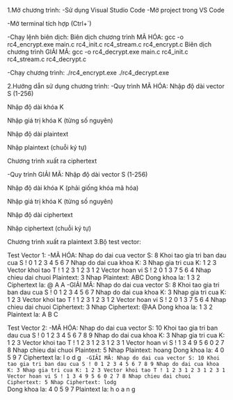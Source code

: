 1.Mở chương trình:
-Sử dụng Visual Studio Code
-Mở project trong VS Code

-Mở terminal tích hợp (Ctrl+`)

-Chạy lệnh biên dịch:
Biên dịch chương trình MÃ HÓA:
gcc -o rc4_encrypt.exe main.c rc4_init.c rc4_stream.c rc4_encrypt.c
Biên dịch chương trình GIẢI MÃ:
gcc -o rc4_decrypt.exe main.c rc4_init.c rc4_stream.c rc4_decrypt.c

-Chạy chương trình:
./rc4_encrypt.exe
./rc4_decrypt.exe

2.Hướng dẫn sử dụng chương trình:
-Quy trình MÃ HÓA:
Nhập độ dài vector S (1-256)

Nhập độ dài khóa K

Nhập giá trị khóa K (từng số nguyên)

Nhập độ dài plaintext

Nhập plaintext (chuỗi ký tự)

Chương trình xuất ra ciphertext

-Quy trình GIẢI MÃ:
Nhập độ dài vector S (1-256)

Nhập độ dài khóa K (phải giống khóa mã hóa)

Nhập giá trị khóa K (từng số nguyên)

Nhập độ dài ciphertext

Nhập ciphertext (chuỗi ký tự)

Chương trình xuất ra plaintext
3.Bộ test vector:

Test Vector 1:
-MÃ HÓA:
Nhap do dai cua vector S: 8
Khoi tao gia tri ban dau cua S !
0 1 2 3 4 5 6 7 
Nhap do dai cua khoa K: 3
Nhap gia tri cua K:
1
2
3
Vector khoi tao T !
1 2 3 1 2 3 1 2
Vector hoan vi S !
2 0 1 3 7 5 6 4
Nhap chieu dai chuoi Plaintext: 3
Nhap Plaintext: ABC
Dong khoa la: 1 3 2
Ciphertext la: @ A A
-GIẢI MÃ:
Nhap do dai cua vector S: 8
Khoi tao gia tri ban dau cua S !
0 1 2 3 4 5 6 7
Nhap do dai cua khoa K: 3
Nhap gia tri cua K:
1
2
3
Vector khoi tao T !
1 2 3 1 2 3 1 2
Vector hoan vi S !
2 0 1 3 7 5 6 4
Nhap chieu dai chuoi Ciphertext: 3
Nhap Ciphertext: @AA
Dong khoa la: 1 3 2
Plaintext la: A B C

Test Vector 2:
-MÃ HÓA:
Nhap do dai cua vector S: 10
Khoi tao gia tri ban dau cua S !
0 1 2 3 4 5 6 7 8 9 
Nhap do dai cua khoa K: 3
Nhap gia tri cua K:
1
2
3
Vector khoi tao T !
1 2 3 1 2 3 1 2 3 1
Vector hoan vi S !
1 3 4 9 5 6 0 2 7 8
Nhap chieu dai chuoi Plaintext: 5
Nhap Plaintext: hoang
Dong khoa la: 4 0 5 9 7
Ciphertext la: l o d g `
-GIẢI MÃ:
Nhap do dai cua vector S: 10
Khoi tao gia tri ban dau cua S !
0 1 2 3 4 5 6 7 8 9
Nhap do dai cua khoa K: 3
Nhap gia tri cua K:
1
2
3
Vector khoi tao T !
1 2 3 1 2 3 1 2 3 1
Vector hoan vi S !
1 3 4 9 5 6 0 2 7 8
Nhap chieu dai chuoi Ciphertext: 5
Nhap Ciphertext: lodg`     
Dong khoa la: 4 0 5 9 7
Plaintext la: h o a n g
